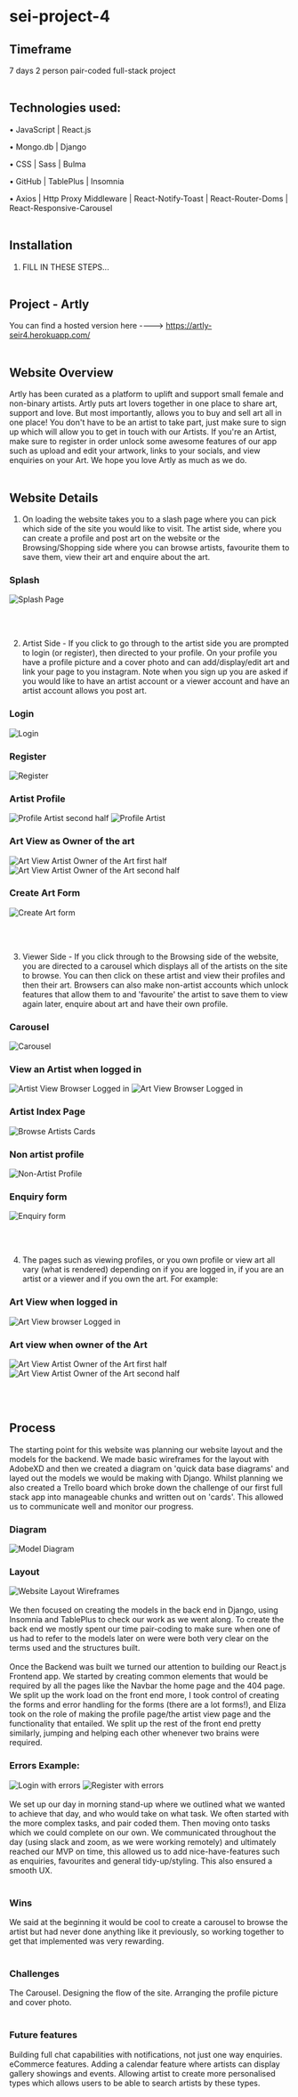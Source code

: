 # sei-project-4
## Timeframe
7 days
2 person pair-coded full-stack project
<br><br />

## Technologies used:
•	JavaScript | React.js

•	Mongo.db | Django

•	CSS | Sass | Bulma

•	GitHub | TablePlus | Insomnia

•	Axios | Http Proxy Middleware | React-Notify-Toast | React-Router-Doms | React-Responsive-Carousel
<br><br />

## Installation
1.	FILL IN THESE STEPS...
<br><br />

## Project - Artly

You can find a hosted version here ----> https://artly-seir4.herokuapp.com/
<br><br />

## Website Overview

Artly has been curated as a platform to uplift and support small female and non-binary artists. Artly puts art lovers together in one place to share art, support and love. But most importantly, allows you to buy and sell art all in one place! You don't have to be an artist to take part, just make sure to sign up which will allow you to get in touch with our Artists. If you're an Artist, make sure to register in order unlock some awesome features of our app such as upload and edit your artwork, links to your socials, and view enquiries on your Art. We hope you love Artly as much as we do.
<br><br />

## Website Details

1.	On loading the website takes you to a slash page where you can pick which side of the site you would like to visit. The artist side, where you can create a profile and post art on the website or the Browsing/Shopping side where you can browse artists, favourite them to save them, view their art and enquire about the art.

### Splash
![Splash Page](WebsiteScreenshots/Splash-page.png)

<br><br />

2.	Artist Side - If you click to go through to the artist side you are prompted to login (or register), then directed to your profile. On your profile you have a profile picture and a cover photo and can add/display/edit art and link your page to you instagram. Note when you sign up you are asked if you would like to have an artist account or a viewer account and have an artist account allows you post art.

### Login
![Login](WebsiteScreenshots/Login-in-form.png)
### Register
![Register](WebsiteScreenshots/Register-form.png)
### Artist Profile
![Profile Artist second half](WebsiteScreenshots/Own-profile-view-with-edit-profile-button.png)
![Profile Artist](WebsiteScreenshots/Profile-view-for-artist-with-add-art-button-and-fave-artists.png)
### Art View as Owner of the art
![Art View Artist Owner of the Art first half](WebsiteScreenshots/Art-show-for-own-art.png)
![Art View Artist Owner of the Art second half](WebsiteScreenshots/Enquiry-view-on-art-for-own-Artist.png)
### Create Art Form
![Create Art form](WebsiteScreenshots/Add-a-piece-of-art.png)

<br><br />

3.	Viewer Side - If you click through to the Browsing side of the website, you are directed to a carousel which displays all of the artists on the site to browse. You can then click on these artist and view their profiles and then their art. Browsers can also make non-artist accounts which unlock features that allow them to and 'favourite' the artist to save them to view again later, enquire about art and have their own profile.
### Carousel
![Carousel](WebsiteScreenshots/Home-page-with-caroursel.png)
### View an Artist when logged in
![Artist View Browser Logged in](WebsiteScreenshots/Profile-view-for-Browser.png)
![Art View Browser Logged in](WebsiteScreenshots/Art-show-page-for-a-browser.png)
### Artist Index Page
![Browse Artists Cards](WebsiteScreenshots/Art-Index-page.png)
### Non artist profile
![Non-Artist Profile](WebsiteScreenshots/profile-view-non-artist.png)
### Enquiry form
![Enquiry form](WebsiteScreenshots/Enquiry-form-on-Art.png)

<br><br />


4.	The pages such as viewing profiles, or you own profile or view art all vary (what is rendered) depending on if you are logged in, if you are an artist or a viewer and if you own the art.
For example:

### Art View when logged in
![Art View browser Logged in](WebsiteScreenshots/Art-show-page-for-a-browser.png)
### Art view when owner of the Art
![Art View Artist Owner of the Art first half](WebsiteScreenshots/Art-show-for-own-art.png) ![Art View Artist Owner of the Art second half](WebsiteScreenshots/Enquiry-view-on-art-for-own-Artist.png)

<br><br />

## Process

The starting point for this website was planning our website layout and the models for the backend. We made basic wireframes for the layout with AdobeXD and then we created a diagram on 'quick data base diagrams' and layed out the models we would be making with Django. Whilst planning we also created a Trello board which broke down the challenge of our first full stack app into manageable chunks and written out on 'cards'. This allowed us to communicate well and monitor our progress.

### Diagram
![Model Diagram](WebsiteScreenshots/ERD.png)
### Layout
![Website Layout Wireframes](WebsiteScreenshots/wireframes.png)
<br><br />
We then focused on creating the models in the back end in Django, using Insomnia and TablePlus to check our work as we went along. To create the back end we mostly spent our time pair-coding to make sure when one of us had to refer to the models later on were were both very clear on the terms used and the structures built.
<br><br />
Once the Backend was built we turned our attention to building our React.js Frontend app. We started by creating common elements that would be required by all the pages like the Navbar the home page and the 404 page.
We split up the work load on the front end more, I took control of creating the forms and error handling for the forms (there are a lot forms!), and Eliza took on the role of making the profile page/the artist view page and the functionality that entailed. We split up the rest of the front end pretty similarly, jumping and helping each other whenever two brains were required.

### Errors Example:
![Login with errors](WebsiteScreenshots/Log-in-form-with-errors.png)
![Register with errors](WebsiteScreenshots/Register-form-with-errors.png)
<br><br />
We set up our day in morning stand-up where we outlined what we wanted to achieve that day, and who would take on what task. We often started with the more complex tasks, and pair coded them. Then moving onto tasks which we could complete on our own. We communicated throughout the day (using slack and zoom, as we were working remotely) and ultimately reached our MVP on time, this allowed us to add nice-have-features such as enquiries, favourites and general tidy-up/styling. This also ensured a smooth UX.
<br><br />

### Wins
We said at the beginning it would be cool to create a carousel to browse the artist but had never done anything like it previously, so working together to get that implemented was very rewarding.
<br><br />

### Challenges
The Carousel.
Designing the flow of the site.
Arranging the profile picture and cover photo.
<br><br />

### Future features
Building full chat capabilities with notifications, not just one way enquiries.
eCommerce features.
Adding a calendar feature where artists can display gallery showings and events.
Allowing artist to create more personalised types which allows users to be able to search artists by these types.
